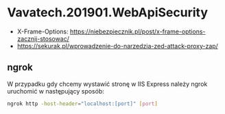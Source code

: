 # Vavatech.201901.WebApiSecurity
- X-Frame-Options: https://niebezpiecznik.pl/post/x-frame-options-zacznij-stosowac/
- https://sekurak.pl/wprowadzenie-do-narzedzia-zed-attack-proxy-zap/


## ngrok
W przypadku gdy chcemy wystawić stronę w IIS Express należy ngrok uruchomić w następujący sposób:
~~~ bash
ngrok http -host-header="localhost:[port]" [port]
~~~
